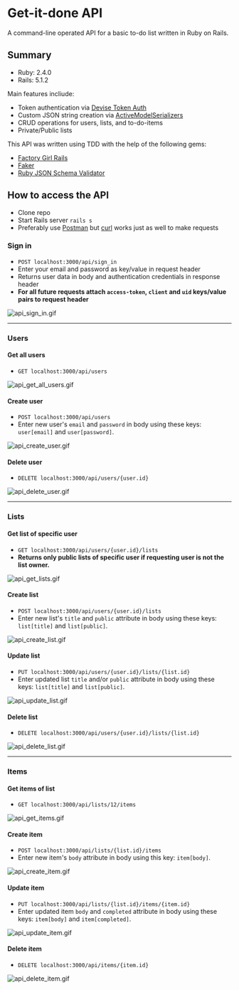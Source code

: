 # Get-it-done API
A command-line operated API for a basic to-do list written in Ruby on Rails.

## Summary

- Ruby: 2.4.0
- Rails: 5.1.2

Main features incliude:

- Token authentication via [Devise Token Auth](https://github.com/lynndylanhurley/devise_token_auth)
- Custom JSON string creation via [ActiveModelSerializers](https://github.com/rails-api/active_model_serializers)
- CRUD operations for users, lists, and to-do-items
- Private/Public lists

This API was written using TDD with the help of the following gems:

- [Factory Girl Rails](https://github.com/thoughtbot/factory_girl_rails)
- [Faker](https://github.com/stympy/faker)
- [Ruby JSON Schema Validator](https://github.com/ruby-json-schema/json-schema)

## How to access the API

- Clone repo
- Start Rails server `rails s`
- Preferably use [Postman](https://www.getpostman.com/apps) but [curl](https://github.com/curl/curl) works just as well to make requests

### Sign in

- `POST localhost:3000/api/sign_in`
- Enter your email and password as key/value in request header
- Returns user data in body and authentication credentials in response header 
- **For all future requests attach `access-token`, `client` and `uid` keys/value pairs to request header**

![api_sign_in.gif](https://s1.postimg.org/cml1pegof/api_sign_in.gif "Sign in")


---
### Users

#### Get all users

- `GET localhost:3000/api/users`

![api_get_all_users.gif](https://s2.postimg.org/ilv38j47t/api_get_all_users.gif "Get all users")

#### Create user

- `POST localhost:3000/api/users`
- Enter new user's `email` and `password` in body using these keys: `user[email]` and `user[password]`.

![api_create_user.gif](https://s2.postimg.org/yqkdefm15/api_create_user.gif "Create user")

#### Delete user

- `DELETE localhost:3000/api/users/{user.id}`

![api_delete_user.gif](https://s1.postimg.org/ybinlgelr/api_delete_user.gif "Delete user")


---
### Lists

#### Get list of specific user

- `GET localhost:3000/api/users/{user.id}/lists`
- **Returns only public lists of specific user if requesting user is not the list owner.**

![api_get_lists.gif](https://s2.postimg.org/mhqghh055/api_get_lists.gif "Get lists")

#### Create list

- `POST localhost:3000/api/users/{user.id}/lists`
- Enter new list's `title` and `public` attribute in body using these keys: `list[title]` and `list[public]`.

![api_create_list.gif](https://s1.postimg.org/fic77qhlr/api_create_list.gif "Create list")

#### Update list

- `PUT localhost:3000/api/users/{user.id}/lists/{list.id}`
- Enter updated list `title` and/or `public` attribute in body using these keys: `list[title]` and `list[public]`.

![api_update_list.gif](https://s2.postimg.org/esileoj61/api_update_list.gif "Update list")

#### Delete list

- `DELETE localhost:3000/api/users/{user.id}/lists/{list.id}`

![api_delete_list.gif](https://s1.postimg.org/661gdtobj/api_delete_list.gif "Delete list")


---
### Items

#### Get items of list

- `GET localhost:3000/api/lists/12/items`

![api_get_items.gif](https://s2.postimg.org/ltme9wsrd/api_get_items.gif "Get items")

#### Create item

- `POST localhost:3000/api/lists/{list.id}/items`
- Enter new item's `body` attribute in body using this key: `item[body]`.

![api_create_item.gif](https://s1.postimg.org/wf2jhtgkf/api_create_item.gif "Create item")

#### Update item

- `PUT localhost:3000/api/lists/{list.id}/items/{item.id}`
- Enter updated item `body` and `completed` attribute in body using these keys: `item[body]` and `item[completed]`.

![api_update_item.gif](https://s1.postimg.org/3w52wde4f/api_update_item.gif "Update item")

#### Delete item

- `DELETE localhost:3000/api/items/{item.id}`

![api_delete_item.gif](https://s1.postimg.org/89gwcpcvz/api_delete_item.gif "Delete item")
